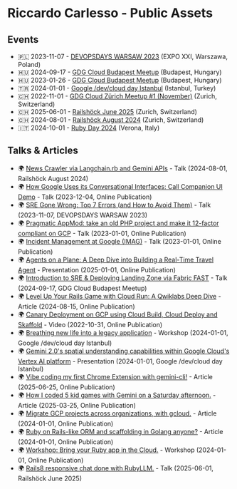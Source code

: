 # Riccardo Carlesso - Public Assets

## Events

* 🇵🇱 2023-11-07 - [DEVOPSDAYS WARSAW 2023](https://devopsdays.pl/bio/#kontakt) (EXPO XXI, Warszawa, Poland)
* 🇭🇺 2024-09-17 - [GDG Cloud Budapest Meetup](https://gdg.community.dev/events/details/google-gdg-budapest-presents-how-to-fail-your-sre-adoption/) (Budapest, Hungary)
* 🇭🇺 2023-01-26 - [GDG Cloud Budapest Meetup](https://gdg.community.dev/events/details/google-gdg-budapest-presents-how-to-fail-your-sre-adoption/) (Budapest, Hungary)
* 🇹🇷 2024-01-01 - [Google /dev/cloud day Istanbul](https://vertexaisearch.cloud.google.com/grounding-api-redirect/AUZIYQEUN0JhtRJx5ztprtn-kKVsp7hWe5y6OGG5EfPsvuRtengff59izxVoCym5uTYHSkh9vMSYAjczRKCVyXMD6IreUpsR9bhVQf0pXoTJOIGv2MOxdNhq5OKHtYLbFPhsl0gqXmdDowJVb4LtlqTFHpuiREoCW-x12BF9p1RBn1zRYHw=) (Istanbul, Turkey)
* 🇨🇭 2022-11-01 - [GDG Cloud Zürich Meetup #1 (November)](https://vertexaisearch.cloud.google.com/grounding-api-redirect/AUZIYQHXNtBrqRmfq4dlglxnUyeFe20JwG_fTXjLzj_shNiyg0jDQY7JD5ffAVb-FcfJzOMEU5zVJrOgGHz498JyVm4oGerWyQti_cX6k0FFYw3T1Ec3XXr67ohd8OVnTdbyhb5mRpH344c=) (Zurich, Switzerland)
* 🇨🇭 2025-06-01 - [Railshöck June 2025](https://vertexaisearch.cloud.google.com/grounding-api-redirect/AUZIYQFr0obQPV9UTO7wtaiKpbqwSG7A75EXrqMd9n6DzdDINJADgZ-6pAqp0PT7m-kkV_KmEpD4Ww5SFb7TvWt2UoyyZrd9taoOkO-P9mce4q7N7N4CYMy51HEX-VzQDtxaBW1yb1YQz9S9O4jl6HFM2aFK) (Zurich, Switzerland)
* 🇨🇭 2024-08-01 - [Railshöck August 2024](https://vertexaisearch.cloud.google.com/grounding-api-redirect/AUZIYQG46yXYMPD8xXXn_n704fLrsaaPzQWHjMYbXb60-43iMEMuJg5BNXUsQpu93GZfbkJx269fTvozElpZc0iAuGw1UOlLEcd1JCgycChXDwL58OIXZ_BrBv7KkXIdIxABP-dANeBYsYfzaxs16Kfu33JHEfN3yj7n2yjZDeg6cXFKo61xw40o9w9hdBFGit5gxpHbrh0EKMc=) (Zurich, Switzerland)
* 🇮🇹 2024-10-01 - [Ruby Day 2024](https://vertexaisearch.cloud.google.com/grounding-api-redirect/AUZIYQFr0obQPV9UTO7wtaiKpbqwSG7A75EXrqMd9n6DzdDINJADgZ-6pAqp0PT7m-kkV_KmEpD4Ww5SFb7TvWt2UoyyZrd9taoOkO-P9mce4q7N7N4CYMy51HEX-VzQDtxaBW1yb1YQz9S9O4jl6HFM2aFK) (Verona, Italy)

## Talks & Articles

* 🌍 [News Crawler via Langchain.rb and Gemini APIs](https://vertexaisearch.cloud.google.com/grounding-api-redirect/AUZIYQG46yXYMPD8xXXn_n704fLrsaaPzQWHjMYbXb60-43iMEMuJg5BNXUsQpu93GZfbkJx269fTvozElpZc0iAuGw1UOlLEcd1JCgycChXDwL58OIXZ_BrBv7KkXIdIxABP-dANeBYsYfzaxs16Kfu33JHEfN3yj7n2yjZDeg6cXFKo61xw40o9w9hdBFGit5gxpHbrh0EKMc=) - Talk (2024-08-01, Railshöck August 2024)
* 🌍 [How Google Uses its Conversational Interfaces: Call Companion UI Demo](https://vertexaisearch.cloud.google.com/grounding-api-redirect/AUZIYQEuCuwxF_8leHtZalu_Z2vbHgB0uxz3tlwKLcpD95xUaQ-q7rfQ5ahDkGq1M1uUWLLzgY6YOv9BZdMRpDmc5Oy_rT-kiSR2ukA_eZ_KtDnhpXjRtEXrlu34hDHdLAwgzUthaJRjojA=) - Talk (2023-12-04, Online Publication)
* 🌍 [SRE Gone Wrong: Top 7 Errors (and How to Avoid Them)](https://vertexaisearch.cloud.google.com/grounding-api-redirect/AUZIYQGIxKitpbLLggWvMlTm-U-27OR22x3xcJ8ZgiVlQtV9flgZtRwf9ewlyUe47IO1KhKfNgG51dPDBeUAKxDwj5Zxum-_6M_OtZTcYog22rPphEUQvykNcGGNZkR_RenQlYwtGX9b) - Talk (2023-11-07, DEVOPSDAYS WARSAW 2023)
* 🌍 [Pragmatic AppMod: take an old PHP project and make it 12-factor compliant on GCP](https://vertexaisearch.cloud.google.com/grounding-api-redirect/AUZIYQGIxKitpbLLggWvMlTm-U-27OR22x3xcJ8ZgiVlQtV9flgZtRwf9ewlyUe47IO1KhKfNgG51dPDBeUAKxDwj5Zxum-_6M_OtZTcYog22rPphEUQvykNcGGNZkR_RenQlYwtGX9b) - Talk (2023-01-01, Online Publication)
* 🌍 [Incident Management at Google (IMAG)](https://vertexaisearch.cloud.google.com/grounding-api-redirect/AUZIYQGIxKitpbLLggWvMlTm-U-27OR22x3xcJ8ZgiVlQtV9flgZtRwf9ewlyUe47IO1KhKfNgG51dPDBeUAKxDwj5Zxum-_6M_OtZTcYog22rPphEUQvykNcGGNZkR_RenQlYwtGX9b) - Talk (2023-01-01, Online Publication)
* 🌍 [Agents on a Plane: A Deep Dive into Building a Real-Time Travel Agent](https://vertexaisearch.cloud.google.com/grounding-api-redirect/AUZIYQGIxKitpbLLggWvMlTm-U-27OR22x3xcJ8ZgiVlQtV9flgZtRwf9ewlyUe47IO1KhKfNgG51dPDBeUAKxDwj5Zxum-_6M_OtZTcYog22rPphEUQvykNcGGNZkR_RenQlYwtGX9b) - Presentation (2025-01-01, Online Publication)
* 🌍 [Introduction to SRE & Deploying Landing Zone via Fabric FAST](https://vertexaisearch.cloud.google.com/grounding-api-redirect/AUZIYQHC_JZQYMtc0FH2zghePNpUNvN_gZ7lsCA4cHj334HT4dOb9_eEoJUIQDSvQaJFlqERY620AMGCFg_9zfDGI3zXF2K7ijNlZWp-DipjEu2IDyVgnf0QMw_zr3cS7Ce-OWtDxjuwuG0=) - Talk (2024-09-17, GDG Cloud Budapest Meetup)
* 🌍 [Level Up Your Rails Game with Cloud Run: A Qwiklabs Deep Dive](https://vertexaisearch.cloud.google.com/grounding-api-redirect/AUZIYQHwRLrMp67AxLgkxgJblqCC2nBtHwN4sCNpt0V8w3zryYBlyFydvw90vv_YPg6VIcXiIprK4iekIerU14IXeSOCmrcYtxhqF5G3O_kPcVNAuI2KOzXMIQYw2tB2uFxyhf-ta_76Mlyuh-dxB8P0lA1LtM3ZtImM3tPqS4SqqxZTYdhpfyXCFWRUz_yE4ko5x2wtifBqMh0=) - Article (2024-08-15, Online Publication)
* 🌍 [Canary Deployment on GCP using Cloud Build, Cloud Deploy and Skaffold](https://vertexaisearch.cloud.google.com/grounding-api-redirect/AUZIYQHXNtBrqRmfq4dlglxnUyeFe20JwG_fTXjLzj_shNiyg0jDQY7JD5ffAVb-FcfJzOMEU5zVJrOgGHz498JyVm4oGerWyQti_cX6k0FFYw3T1Ec3XXr67ohd8OVnTdbyhb5mRpH344c=) - Video (2022-10-31, Online Publication)
* 🌍 [Breathing new life into a legacy application](https://vertexaisearch.cloud.google.com/grounding-api-redirect/AUZIYQEUN0JhtRJx5ztprtn-kKVsp7hWe5y6OGG5EfPsvuRtengff59izxVoCym5uTYHSkh9vMSYAjczRKCVyXMD6IreUpsR9bhVQf0pXoTJOIGv2MOxdNhq5OKHtYLbFPhsl0gqXmdDowJVb4LtlqTFHpuiREoCW-x12BF9p1RBn1zRYHw=) - Workshop (2024-01-01, Google /dev/cloud day Istanbul)
* 🌍 [Gemini 2.0's spatial understanding capabilities within Google Cloud's Vertex AI platform](https://vertexaisearch.cloud.google.com/grounding-api-redirect/AUZIYQEUN0JhtRJx5ztprtn-kKVsp7hWe5y6OGG5EfPsvuRtengff59izxVoCym5uTYHSkh9vMSYAjczRKCVyXMD6IreUpsR9bhVQf0pXoTJOIGv2MOxdNhq5OKHtYLbFPhsl0gqXmdDowJVb4LtlqTFHpuiREoCW-x12BF9p1RBn1zRYHw=) - Presentation (2024-01-01, Google /dev/cloud day Istanbul)
* 🌍 [Vibe coding my first Chrome Extension with gemini-cli!](https://vertexaisearch.cloud.google.com/grounding-api-redirect/AUZIYQHM_1MXiHlP6ePV3UD3RY1rDZUjMVa9bL4lFfq3FOocKZq4pOZeqUd9myp2bdGpvEZW9xFSbuFN6QxTe5e0CuPWnuVgUSAGefBQvTpybDAQYuhRpdT_EI_nV3PtSoNY6jw11AOTuTBG6J4qnaKI2xgOkuTfs0mEGoiN-CUHAQQnFWbvEkfcfZM4E_RtIQOH-JvEkSTbJ6GU7Tv6NIQh=) - Article (2025-06-25, Online Publication)
* 🌍 [How I coded 5 kid games with Gemini on a Saturday afternoon.](https://vertexaisearch.cloud.google.com/grounding-api-redirect/AUZIYQHM_1MXiHlP6ePV3UD3RY1rDZUjMVa9bL4lFfq3FOocKZq4pOZeqUd9myp2bdGpvEZW9xFSbuFN6QxTe5e0CuPWnuVgUSAGefBQvTpybDAQYuhRpdT_EI_nV3PtSoNY6jw11AOTuTBG6J4qnaKI2xgOkuTfs0mEGoiN-CUHAQQnFWbvEkfcfZM4E_RtIQOH-JvEkSTbJ6GU7Tv6NIQh=) - Article (2025-03-25, Online Publication)
* 🌍 [Migrate GCP projects across organizations, with gcloud.](https://vertexaisearch.cloud.google.com/grounding-api-redirect/AUZIYQHM_1MXiHlP6ePV3UD3RY1rDZUjMVa9bL4lFfq3FOocKZq4pOZeqUd9myp2bdGpvEZW9xFSbuFN6QxTe5e0CuPWnuVgUSAGefBQvTpybDAQYuhRpdT_EI_nV3PtSoNY6jw11AOTuTBG6J4qnaKI2xgOkuTfs0mEGoiN-CUHAQQnFWbvEkfcfZM4E_RtIQOH-JvEkSTbJ6GU7Tv6NIQh=) - Article (2024-01-01, Online Publication)
* 🌍 [Ruby on Rails-like ORM and scaffolding in Golang anyone?](https://vertexaisearch.cloud.google.com/grounding-api-redirect/AUZIYQHM_1MXiHlP6ePV3UD3RY1rDZUjMVa9bL4lFfq3FOocKZq4pOZeqUd9myp2bdGpvEZW9xFSbuFN6QxTe5e0CuPWnuVgUSAGefBQvTpybDAQYuhRpdT_EI_nV3PtSoNY6jw11AOTuTBG6J4qnaKI2xgOkuTfs0mEGoiN-CUHAQQnFWbvEkfcfZM4E_RtIQOH-JvEkSTbJ6GU7Tv6NIQh=) - Article (2024-01-01, Online Publication)
* 🌍 [Workshop: Bring your Ruby app in the Cloud.](https://vertexaisearch.cloud.google.com/grounding-api-redirect/AUZIYQFr0obQPV9UTO7wtaiKpbqwSG7A75EXrqMd9n6DzdDINJADgZ-6pAqp0PT7m-kkV_KmEpD4Ww5SFb7TvWt2UoyyZrd9taoOkO-P9mce4q7N7N4CYMy51HEX-VzQDtxaBW1yb1YQz9S9O4jl6HFM2aFK) - Workshop (2024-01-01, Online Publication)
* 🌍 [Rails8 responsive chat done with RubyLLM.](https://vertexaisearch.cloud.google.com/grounding-api-redirect/AUZIYQFr0obQPV9UTO7wtaiKpbqwSG7A75EXrqMd9n6DzdDINJADgZ-6pAqp0PT7m-kkV_KmEpD4Ww5SFb7TvWt2UoyyZrd9taoOkO-P9mce4q7N7N4CYMy51HEX-VzQDtxaBW1yb1YQz9S9O4jl6HFM2aFK) - Talk (2025-06-01, Railshöck June 2025)
